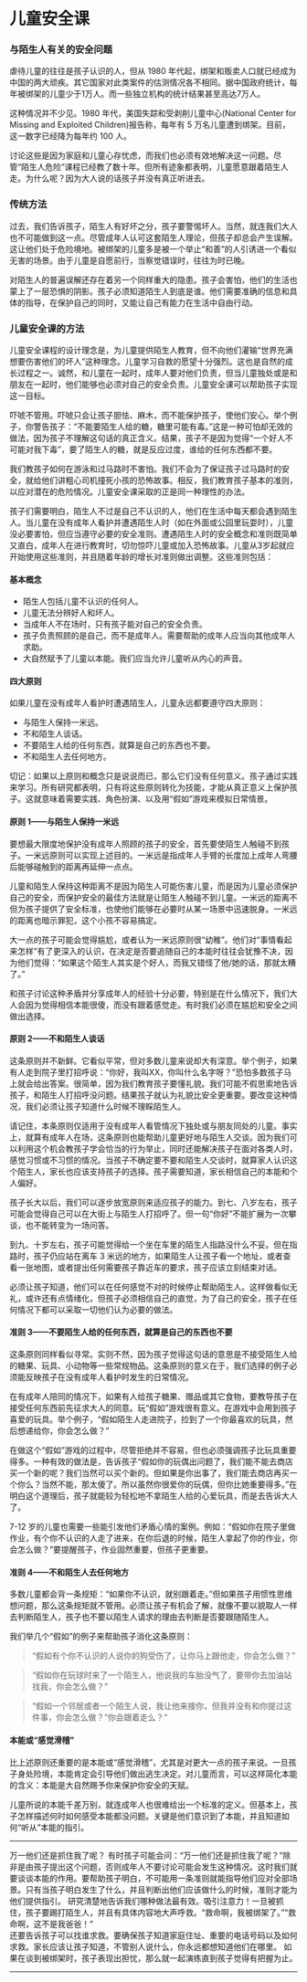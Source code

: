 # 儿童安全课

### 与陌生人有关的安全问题

虐待儿童的往往是孩子认识的人，但从 1980 年代起，绑架和贩卖人口就已经成为中国的两大顽疾。其它国家对此类案件的估测情况各不相同。据中国政府统计，每年被绑架的儿童少于1万人。而一些独立机构的统计结果甚至高达7万人。

这种情况并不少见。1980 年代，美国失踪和受剥削儿童中心(National Center for Missing and Exploited Children)报告称，每年有 5 万名儿童遭到绑架。目前，这一数字已经降为每年约 100 人。

讨论这些是因为家庭和儿童心存忧虑，而我们也必须有效地解决这一问题。尽管“陌生人危险”课程已经教了数十年。但所有迹象都表明，儿童愿意跟着陌生人走。为什么呢？因为大人说的话孩子并没有真正听进去。

### 传统方法

过去，我们告诉孩子，陌生人有好坏之分，孩子要警惕坏人。当然，就连我们大人也不可能做到这一点。尽管成年人认可这套陌生人理论，但孩子却总会产生误解。这让他们处于危险境地。被绑架的儿童多是被一个举止“和善”的人引诱进一个看似无害的场景。由于儿童是自愿前行，当察觉错误时，往往为时已晚。

对陌生人的普遍误解还存在着另一个同样重大的隐患。孩子会害怕，他们的生活也蒙上了一层恐惧的阴影。孩子必须知道陌生人到底是谁。他们需要准确的信息和具体的指导，在保护自己的同时，又能让自己有能力在生活中自由行动。

### 儿童安全课的方法

儿童安全课程的设计理念是，为儿童提供陌生人教育，但不向他们灌输“世界充满想要伤害他们的坏人”这种理念。儿童学习自救的愿望十分强烈。这也是自然的成长过程之一。诚然，和儿童在一起时，成年人要对他们负责，但当儿童独处或是和朋友在一起时，他们能够也必须对自己的安全负责。儿童安全课可以帮助孩子实现这一目标。

吓唬不管用。吓唬只会让孩子胆怯、麻木，而不能保护孩子，使他们安心。举个例子，你警告孩子：“不能要陌生人给的糖，糖里可能有毒。”这是一种可怕却无效的做法，因为孩子不理解这句话的真正含义。结果，孩子不是因为觉得“一个好人不可能对我下毒”，要了陌生人的糖，就是反应过度，谁给的任何东西都不要。

我们教孩子如何在游泳和过马路时不害怕。我们不会为了保证孩子过马路时的安全，就给他们讲粗心司机撞死小孩的恐怖故事。相反，我们教育孩子基本的准则，以应对潜在的危险情况。儿童安全课采取的正是同一种理性的办法。

孩子们需要明白，陌生人不过是自己不认识的人，他们在生活中每天都会遇到陌生人。当儿童在没有成年人看护并遭遇陌生人时（如在外面或公园里玩耍时），儿童没必要害怕，但应当遵守必要的安全准则。遭遇陌生人时的安全概念和准则既简单又直白，成年人在进行教育时，切勿惊吓儿童或加入恐怖故事。儿童从3岁起就应开始使用这些准则，并且随着年龄的增长对准则做出调整。这些准则包括：

#### 基本概念

* 陌生人包括儿童不认识的任何人。
* 儿童无法分辨好人和坏人。
* 当成年人不在场时，只有孩子能对自己的安全负责。
* 孩子负责照顾的是自己，而不是成年人。需要帮助的成年人应当向其他成年人求助。
* 大自然赋予了儿童以本能。我们应当允许儿童听从内心的声音。

#### 四大原则

如果儿童在没有成年人看护时遭遇陌生人，儿童永远都要遵守四大原则：

* 与陌生人保持一米远。
* 不和陌生人谈话。
* 不要陌生人给的任何东西，就算是自己的东西也不要。
* 不和陌生人去任何地方。

切记：如果以上原则和概念只是说说而已，那么它们没有任何意义。孩子通过实践来学习。所有研究都表明，只有将这些原则转化为技能，才能从真正意义上保护孩子。这就意味着需要实践、角色扮演、以及用“假如”游戏来模拟日常情景。

#### 原则 1——与陌生人保持一米远

要想最大限度地保护没有成年人照顾的孩子的安全，首先要使陌生人触碰不到孩子。一米远原则可以实现上述目的。一米远是指成年人手臂的长度加上成年人弯腰后能够碰触到的距离再延伸一点点。

儿童和陌生人保持这种距离不是因为陌生人可能伤害儿童，而是因为儿童必须保护自己的安全，而保护安全的最佳方法就是让陌生人触碰不到儿童。一米远的距离不但为孩子提供了安全标准，也使他们能够在必要时从某一场景中迅速脱身。一米远的距离也暗示罪犯，这个小孩不容易搞定。

大一点的孩子可能会觉得尴尬，或者认为一米远原则很“幼稚”。他们对“事情看起来怎样”有了更深入的认识，在决定是否要追随自己的本能时往往会犹豫不决，因为他们觉得：“如果这个陌生人其实是个好人，而我又错怪了他/她的话，那就太糟了。”

和孩子讨论这种矛盾并分享成年人的经验十分必要，特别是在什么情况下，我们大人会因为觉得相信本能很傻，而没有跟着感觉走。有时我们必须在尴尬和安全之间做出选择。

#### 原则 2——不和陌生人谈话

这条原则并不新鲜。它看似平常，但对多数儿童来说却大有深意。举个例子，如果有人走到院子里打招呼说：“你好，我叫XX，你叫什么名字呀？”恐怕多数孩子马上就会给出答案。很简单，因为我们教育孩子要懂礼貌。我们可能不假思索地告诉孩子，和陌生人打招呼没问题。结果孩子就认为礼貌比安全更重要。要改变这种情况，我们必须让孩子知道什么时候不理睬陌生人。

请记住，本条原则仅适用于没有成年人看管情况下独处或与朋友同处的儿童。事实上，就算有成年人在场，这条原则也能帮助儿童更好地与陌生人交谈。因为我们可以利用这个机会教孩子学会恰当的行为举止，同时还能解决孩子在面对各类人时，感觉习惯或不习惯的情况。当孩子不确定要不要和陌生人交谈时，就算家人认识这个陌生人，家长也应该支持孩子的选择。孩子需要知道，家长相信自己的本能和个人偏好。

孩子长大以后，我们可以逐步放宽原则来适应孩子的能力。到七、八岁左右，孩子可能会觉得自己可以在大街上与陌生人打招呼了。但一句“你好”不能扩展为一次攀谈，也不能转变为一场问答。

到九、十岁左右，孩子可能觉得给一个坐在车里的陌生人指路没什么不妥。但在指路时，孩子仍应站在离车 3 米远的地方，如果陌生人让孩子看一个地址，或者查看一张地图，或者提出任何需要孩子靠近车的要求，孩子应该立刻结束对话。

必须让孩子知道，他们可以在任何感觉不对的时候停止帮助陌生人。这样做看似无礼，或许还有点情绪化，但孩子必须相信自己的直觉，为了自己的安全，孩子在任何情况下都可以采取一切他们认为必要的做法。

#### 准则 3——不要陌生人给的任何东西，就算是自己的东西也不要

这条原则同样看似寻常。实则不然，因为孩子觉得这句话的意思是不接受陌生人给的糖果、玩具、小动物等一些常规物品。这条原则的意义在于，我们选择的例子必须能反映孩子在没有成年人看护时发生的日常情况。 

在有成年人陪同的情况下，如果有人给孩子糖果、赠品或其它食物，要教导孩子在接受任何东西前先征求大人的同意。玩“假如”游戏很有意义。在游戏中会用到孩子喜爱的玩具。举个例子，“假如陌生人走进院子，捡到了一个你最喜欢的玩具，然后想递给你，你会怎么做？”

在做这个“假如”游戏的过程中，尽管拒绝并不容易，但也必须强调孩子比玩具重要得多。一种有效的做法是，告诉孩子“假如你的玩偶出问题了，我们能不能去商店买一个新的呢？我们当然可以买个新的。但如果是你出事了，我们能去商店再买一个你么？当然不能，那太傻了。所以虽然你很爱你的玩偶，但你比她重要得多。”在明白这个道理后，孩子就能较为轻松地不拿陌生人给的心爱玩具，而是去告诉大人了。

7-12 岁的儿童也需要一些能引发他们矛盾心情的案例。例如：“假如你在院子里做作业，有个你不认识的人走了进来，在你后退的时候，陌生人拿起了你的作业，你会怎么做？”要提醒孩子，作业固然重要，但孩子更重要。

#### 准则 4——不和陌生人去任何地方

多数儿童都会背一条规矩：“如果你不认识，就别跟着走。”但如果孩子用惯性思维想问题，那么这条规矩就不管用。必须让孩子有机会了解，就像不要以貌取人一样去判断陌生人，孩子也不要以陌生人请求的理由去判断是否要跟随陌生人。

我们举几个“假如”的例子来帮助孩子消化这条原则：

> “假如有个你不认识的人说你的狗受伤了，让你马上跟他走，你会怎么做？”

> “假如你在玩球时来了一个陌生人，他说我的车胎没气了，要带你去加油站找我，你会怎么做？”

> “假如一个邻居或者一个陌生人说，我让他来接你，但我并没有和你提过这件事，你会怎么做？”你会跟着走么？“

#### 本能或“感觉滑稽”

比上述原则还重要的是本能或“感觉滑稽”，尤其是对更大一点的孩子来说。一旦孩子身处险境，本能肯定会引导他们做出逃生决定。对儿童而言，可以这样简化本能的含义：本能是大自然赐予你来保护你安全的天赋。

儿童所说的本能千差万别，就连成年人也很难给出一个标准的定义。但基本上，孩子怎样描述何时如何感受本能都没问题。关键是他们意识到了本能，并且知道如何“听从”本能的指引。

***
万一他们还是抓住我了呢？
有时孩子可能会问：“万一他们还是抓住我了呢？”除非是由孩子提出这个问题，否则成年人不要讨论可能会发生这种情况。这时我们就要谈谈本能的作用。要帮助孩子明白，不可能用一条准则就能指导他们应对全部场景。只有当孩子明白发生了什么，并且判断出他们应该做什么的时候，准则才能为他们提供指引。 
研究清楚地告诉我们哪种做法最有效。吸引注意力！一旦被抓住，孩子要踢打陌生人，并且有具体内容地大声呼救。“救命啊，我被绑架了。”“救命啊，这不是我爸爸！”  
还要告诉孩子可以找谁求救。要确保孩子知道家庭住址、重要的电话号码以及如何求救。家长应该让孩子知道，不管别人说什么，你永远都想知道他们在哪里。 
如果在谈到被绑架时，孩子表现出担忧，那么就一起演练直到孩子觉得有把握为止。

***
